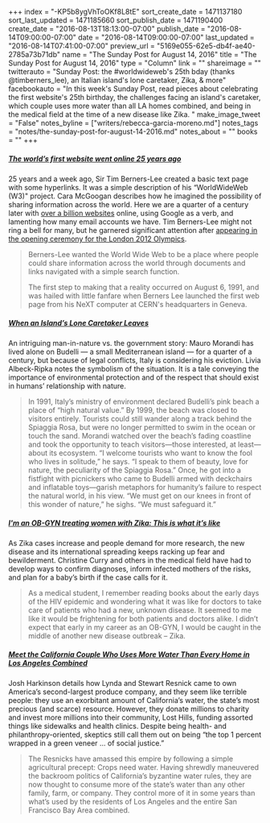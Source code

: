 +++
index = "-KP5b8ygVhToOKf8L8tE"
sort_create_date = 1471137180
sort_last_updated = 1471185660
sort_publish_date = 1471190400
create_date = "2016-08-13T18:13:00-07:00"
publish_date = "2016-08-14T09:00:00-07:00"
date = "2016-08-14T09:00:00-07:00"
last_updated = "2016-08-14T07:41:00-07:00"
preview_url = "5169e055-62e5-db4f-ae40-2785a73b71db"
name = "The Sunday Post for August 14, 2016"
title = "The Sunday Post for August 14, 2016"
type = "Column"
link = ""
shareimage = ""
twitterauto = "Sunday Post: the #worldwideweb's 25th bday (thanks @timberners_lee), an Italian island's lone caretaker, Zika, & more"
facebookauto = "In this week's Sunday Post, read pieces about celebrating the first website's 25th birthday, the challenges facing an island's caretaker, which couple uses more water than all LA homes combined, and being in the medical field at the time of a new disease like Zika. "
make_image_tweet = "False"
notes_byline = ["writers/rebecca-garcia-moreno.md"]
notes_tags = "notes/the-sunday-post-for-august-14-2016.md"
notes_about = ""
books = ""
+++
<h5><a href="http://www.telegraph.co.uk/technology/2016/08/06/the-worlds-first-website-went-online-25-years-ago-today/" title="The world’s first website went online 25 years ago">The world’s first website went online 25 years ago</a></h5>

25 years and a week ago, Sir Tim Berners-Lee created a basic text page with some hyperlinks. It was a simple description of his “WorldWideWeb (W3)" project. Cara McGoogan describes how he imagined the possibility of sharing information across the world. Here we are a quarter of a century later with [over a billion websites](http://www.internetlivestats.com/total-number-of-websites/) online, using Google as a verb, and lamenting how many email accounts we have. Tim Berners-Lee might not ring a bell for many, but he garnered significant attention after [appearing in the opening ceremony for the London 2012 Olympics](http://www.huffingtonpost.com/2012/07/28/tim-berners-lee-lee-london-2012-olympics-opening-ceremony_n_1714256.html).

<blockquote>
<p>Berners-Lee wanted the World Wide Web to be a place where people could share information across the world through documents and links navigated with a simple search function.</p>
<p>The first step to making that a reality occurred on August 6, 1991, and was hailed with little fanfare when Berners Lee launched the first web page from his NeXT computer at CERN's headquarters in Geneva.</p>
</blockquote> 

<h5><a href="http://www.theatlantic.com/international/archive/2016/08/italy-mediterranean-budelli-environment/495521/" title="When an Island’s Lone Caretaker Leaves">When an Island’s Lone Caretaker Leaves</a></h5>

An intriguing man-in-nature vs. the government story: Mauro Morandi has lived alone on Budelli — a small Mediterranean island — for a quarter of a century, but because of legal conflicts, Italy is considering his eviction. Livia Albeck-Ripka notes the symbolism of the situation. It is a tale conveying the importance of environmental protection and of the respect that should exist in humans’ relationship with nature. 

<blockquote>
In 1991, Italy’s ministry of environment declared Budelli’s pink beach a place of “high natural value.” By 1999, the beach was closed to visitors entirely. Tourists could still wander along a track behind the Spiaggia Rosa, but were no longer permitted to swim in the ocean or touch the sand. Morandi watched over the beach’s fading coastline and took the opportunity to teach visitors—those interested, at least—about its ecosystem. “I welcome tourists who want to know the fool who lives in solitude,” he says. “I speak to them of beauty, love for nature, the peculiarity of the Spiaggia Rosa.” Once, he got into a fistfight with picnickers who came to Budelli armed with deckchairs and inflatable toys—garish metaphors for humanity’s failure to respect the natural world, in his view. “We must get on our knees in front of this wonder of nature,” he sighs. “We must safeguard it.”
</blockquote> 

<h5><a href="https://theconversation.com/im-an-ob-gyn-treating-women-with-zika-this-is-what-its-like-62463" title="I'm an OB-GYN treating women with Zika: This is what it’s like">I'm an OB-GYN treating women with Zika: This is what it’s like</a></h5>

As Zika cases increase and people demand for more research, the new disease and its international spreading keeps racking up fear and bewilderment. Christine Curry and others in the medical field have had to develop ways to confirm diagnoses, inform infected mothers of the risks, and plan for a baby’s birth if the case calls for it.  

<blockquote>
As a medical student, I remember reading books about the early days of the HIV epidemic and wondering what it was like for doctors to take care of patients who had a new, unknown disease. It seemed to me like it would be frightening for both patients and doctors alike. I didn’t expect that early in my career as an OB-GYN, I would be caught in the middle of another new disease outbreak – Zika.
</blockquote>

<h5><a href="http://www.motherjones.com/environment/2016/04/lynda-stewart-resnick-california-water" title="Meet the California Couple Who Uses More Water Than Every Home in Los Angeles Combined">Meet the California Couple Who Uses More Water Than Every Home in Los Angeles Combined</a></h5>

Josh Harkinson details how Lynda and Stewart Resnick came to own America’s second-largest produce company, and they seem like terrible people: they use an exorbitant amount of California’s water, the state’s most precious (and scarce) resource. However, they donate millions to charity and invest more millions into their community, Lost Hills, funding assorted things like sidewalks and health clinics. Despite being health- and philanthropy-oriented, skeptics still call them out on being “the top 1 percent wrapped in a green veneer ... of social justice.”

<blockquote>
The Resnicks have amassed this empire by following a simple agricultural precept: Crops need water. Having shrewdly maneuvered the backroom politics of California’s byzantine water rules, they are now thought to consume more of the state’s water than any other family, farm, or company. They control more of it in some years than what’s used by the residents of Los Angeles and the entire San Francisco Bay Area combined.
</blockquote>
